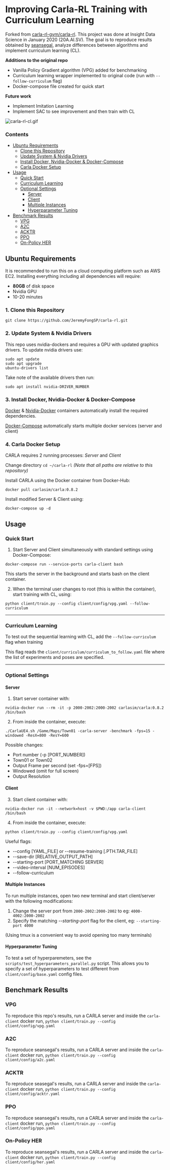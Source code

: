 # Improving Carla-RL Training with Curriculum Learning
Forked from [carla-rl-gym/carla-rl](https://github.com/carla-rl-gym/carla-rl). This project was done at Insight Data Science in January 2020 (20A.AI.SV). The goal is to reproduce results obtained by [seansegal](https://github.com/seansegal), analyze differences between algorithms and implement curriculum learning (CL). 

__Additions to the original repo__
* Vanilla Policy Gradient algorithm (VPG) added for benchmarking
* Curriculum learning wrapper implemented to original code (run with `--follow-curriculum` flag)
* Docker-compose file created for quick start

__Future work__
* Implement Imitation Learning
* Implement SAC to see improvement and then train with CL

![carla-rl-cl.gif](carla-rl-cl.gif)

### Contents
- [Ubuntu Requirements](#ubuntu-requirements)
  * [Clone this Repository](#clone)
  * [Update System & Nvidia Drivers](#nvidia-drivers)
  * [Install Docker, Nvidia-Docker & Docker-Compose](#docker-nvidia-compose)
  * [Carla Docker Setup](#docker-setup)
- [Usage](#usage)
  * [Quick Start](#quick-start)
  * [Curriculum Learning](#curriculum-learning)
  * [Optional Settings](#optional-settings)
    + [Server](#server)
    + [Client](#client)
    + [Multiple Instances](#multiple-instances)
    + [Hyperparameter Tuning](#hyperparameter-tuning)
- [Benchmark Results](#benchmark-results)
  * [VPG](#vpg)
  * [A2C](#a2c)
  * [ACKTR](#acktr)
  * [PPO](#ppo)
  * [On-Policy HER](#her)

<a name="ubuntu-requirements"></a>
## Ubuntu Requirements
It is recommended to run this on a cloud computing platform such as AWS EC2.
Installing everything including all dependencies will require:
 * __80GB__  of disk space
 * Nvidia GPU
 * 10-20 minutes

<a name="clone"></a>
### 1. Clone this Repository
```
git clone https://github.com/JeremyFongSP/carla-rl.git
```

<a name="nvidia-drivers"></a>
### 2. Update System & Nvidia Drivers
This repo uses nvidia-dockers and requires a GPU with updated graphics drivers.
To update nvidia drivers use:
```
sudo apt update
sudo apt upgrade
ubuntu-drivers list
```
Take note of the available drivers then run:
```
sudo apt install nvidia-DRIVER_NUMBER
```

<a name="docker-nvidia-compose"></a>
### 3. Install Docker, Nvidia-Docker & Docker-Compose
[Docker](https://docs.docker.com/install/) & [Nvidia-Docker](https://github.com/NVIDIA/nvidia-docker) containers automatically install the required dependencies.

[Docker-Compose](https://docs.docker.com/compose/) automatically starts multiple docker services (server and client)

<a name="docker-setup"></a>
### 4. Carla Docker Setup
CARLA requires 2 running processes: *Server* and *Client*

Change directory `cd ~/carla-rl` *(Note that all paths are relative to this repository)*

Install CARLA using the Docker container from Docker-Hub:
```
docker pull carlasim/carla:0.8.2
```
Install modified Server & Client using:
```
docker-compose up -d
```

<a name="usage"></a>
## Usage
<a name="quick-start"></a>
### Quick Start
 1. Start Server and Client simultaneously with standard settings using Docker-Compose:
```
docker-compose run --service-ports carla-client bash
```
This starts the server in the background and starts bash on the client container. 

2. When the terminal user changes to root (this is within the container), start training with CL, using:
```
python client/train.py --config client/config/vpg.yaml --follow-curriculum
```

---

<a name="curriculum-learning"></a>
### Curriculum Learning
To test out the sequential learning with CL, add the `--follow-curriculum` flag when training

This flag reads the `client/curriculum/curriculum_to_follow.yaml` file where the list of experiments and poses are specified.

---

<a name="optional-settings"></a>
### Optional Settings
<a name="server"></a>
#### Server
 1. Start server container with:
```
nvidia-docker run --rm -it -p 2000-2002:2000-2002 carlasim/carla:0.8.2 /bin/bash
```

 2. From inside the container, execute:
```
./CarlaUE4.sh /Game/Maps/Town01 -carla-server -benchmark -fps=15 -windowed -ResX=800 -ResY=600
```
Possible changes:
* Port number (-p [PORT_NUMBER])
* Town01 or Town02
* Output Frame per second (set -fps=[FPS])
* Windowed (omit for full screen)
* Output Resolution

<a name="client"></a>
#### Client
 3. Start client container with:
```
nvidia-docker run -it --network=host -v $PWD:/app carla-client /bin/bash
```
 4. From inside the container, execute:
```
python client/train.py --config client/config/vpg.yaml
```
Useful flags:
* --config [YAML_FILE]  or  --resume-training [.PTH.TAR_FILE]
* --save-dir [RELATIVE_OUTPUT_PATH]
* --starting-port [PORT_MATCHING SERVER]
* --video-interval [NUM_EPISODES]
* --follow-curriculum

<a name="multiple-instances"></a>
#### Multiple Instances

To run multiple instances, open two new terminal and start client/server with the following modifications:
 1. Change the server port from `2000-2002:2000-2002` to eg: `4000-4002:2000-2002`
 2. Specify the matching *--starting-port* flag for the client, eg: `--starting-port 4000`
 
 (Using tmux is a convenient way to avoid opening too many terminals)

<a name="hyperparameter-tuning"></a>
#### Hyperparameter Tuning
To test a set of hyperparemeters, see the `scripts/test_hyperparameters_parallel.py` script. This allows you to specify a set of hyperparameters to test different from `client/config/base.yaml` config files.

<a name="benchmark-results"></a>
## Benchmark Results

<a name="vpg"></a>
### VPG
To reproduce this repo's results, run a CARLA server and inside the `carla-client` docker run,
`python client/train.py --config client/config/vpg.yaml`

<a name="a2c"></a>
### A2C
To reproduce seansegal's results, run a CARLA server and inside the `carla-client` docker run,
`python client/train.py --config client/config/a2c.yaml`

<a name="acktr"></a>
### ACKTR
To reproduce seasegal's results, run a CARLA server and inside the `carla-client` docker run,
`python client/train.py --config client/config/acktr.yaml`

<a name="ppo"></a>
### PPO
To reproduce seansegal's results, run a CARLA server and inside the `carla-client` docker run,
`python client/train.py --config client/config/ppo.yaml`

<a name="her"></a>
### On-Policy HER
To reproduce seansegal's results, run a CARLA server and inside the `carla-client` docker run,
`python client/train.py --config client/config/her.yaml`
